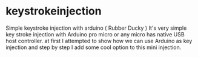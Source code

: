 # keystrokeinjection
 Simple keystroke injection with arduino ( Rubber Ducky ) 
It's very simple key stroke injection with Arduino pro micro or any micro has native USB host controller.
at first I attempted to show how we can use Arduino as key injection and step by step I add some cool option to this  mini injection. 
